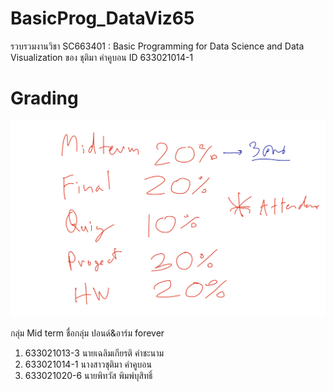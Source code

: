 # BasicProg_DataViz65
รวบรวมงานวิชา SC663401 : Basic Programming for Data Science and Data Visualization ของ ชุติมา คำคูบอน ID 633021014-1

# Grading
![grading text](Grading.jpeg)

กลุ่ม Mid term ชื่อกลุ่ม ปอนด์&อาร์ม forever
1. 633021013-3 นายเฉลิมเกียรติ คำชะนาม
2. 633021014-1 นางสาวชุติมา คำคูบอน
3. 633021020-6 นายพิทวัส พิมพ์บุสิทธิ์
